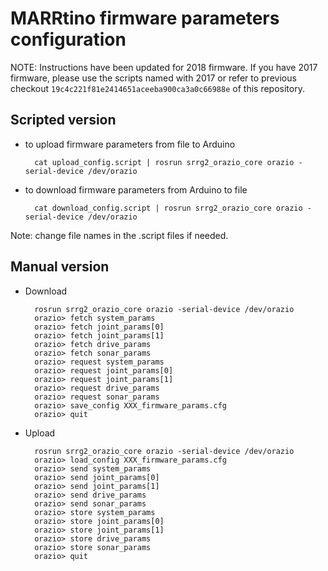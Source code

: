 # MARRtino firmware parameters configuration #

NOTE: Instructions have been updated for 2018 firmware. 
If you have 2017 firmware, please use the scripts named with 2017
or refer to previous checkout ```19c4c221f81e2414651aceeba900ca3a0c66988e``` of this repository.

## Scripted version ##


* to upload firmware parameters from file to Arduino


        cat upload_config.script | rosrun srrg2_orazio_core orazio -serial-device /dev/orazio 


* to download firmware parameters from Arduino to file


        cat download_config.script | rosrun srrg2_orazio_core orazio -serial-device /dev/orazio 



Note: change file names in the .script files if needed.



## Manual version ##


* Download

        rosrun srrg2_orazio_core orazio -serial-device /dev/orazio
        orazio> fetch system_params
        orazio> fetch joint_params[0]
        orazio> fetch joint_params[1]
        orazio> fetch drive_params
        orazio> fetch sonar_params
        orazio> request system_params
        orazio> request joint_params[0]
        orazio> request joint_params[1]
        orazio> request drive_params
        orazio> request sonar_params
        orazio> save_config XXX_firmware_params.cfg
        orazio> quit


* Upload

        rosrun srrg2_orazio_core orazio -serial-device /dev/orazio
        orazio> load_config XXX_firmware_params.cfg
        orazio> send system_params
        orazio> send joint_params[0]
        orazio> send joint_params[1]
        orazio> send drive_params
        orazio> send sonar_params
        orazio> store system_params
        orazio> store joint_params[0]
        orazio> store joint_params[1]
        orazio> store drive_params
        orazio> store sonar_params
        orazio> quit


